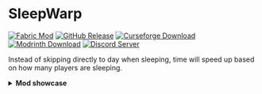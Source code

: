 # SleepWarp 

[![Fabric Mod](https://img.shields.io/badge/modloader-fabric-informational)](https://fabricmc.net/use/) [![GitHub Release](https://img.shields.io/github/v/release/Giggitybyte/SleepWarp?include_prereleases)](https://github.com/Giggitybyte/SleepWarp/releases) [![Curseforge Download](https://cf.way2muchnoise.eu/full_579295_downloads.svg)](https://www.curseforge.com/minecraft/mc-mods/sleep-warp/files/all) [![Modrinth Download](https://img.shields.io/modrinth/dt/sleep-warp?label=modrinth&logo=modrinth)](https://modrinth.com/mod/sleep-warp/versions) [![Discord Server](https://img.shields.io/discord/385375030755983372.svg?label=discord)](https://discord.gg/UPKuVWgU4G)

Instead of skipping directly to day when sleeping, time will speed up based on how many players are sleeping.

<details>
  <summary><b>Mod showcase</b></summary>
  
https://user-images.githubusercontent.com/19187704/153569152-1eb07fec-c93a-4e8f-b48b-46252ce628aa.mp4

**When enabled in the config file, block entities and chunks can also be ticked more often while sleeping to simulate the passage of time.**

https://user-images.githubusercontent.com/19187704/155882953-427244fa-9943-4088-bcc5-dcc5fb621240.mp4

https://user-images.githubusercontent.com/19187704/155883315-6bbac83b-b429-4f41-88bf-401733e7c20e.mp4

https://user-images.githubusercontent.com/19187704/155883317-07af47a1-cb13-4895-a577-612c656077ab.mp4
</details>
